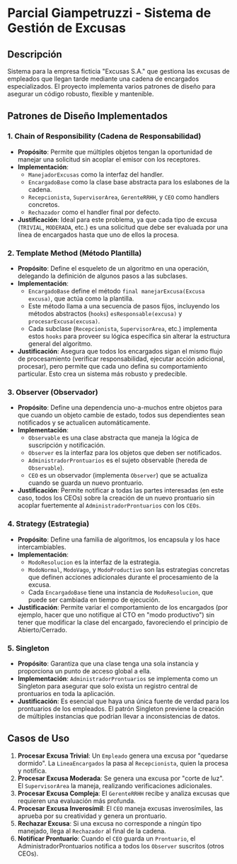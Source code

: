 # Parcial Giampetruzzi - Sistema de Gestión de Excusas

## Descripción
Sistema para la empresa ficticia "Excusas S.A." que gestiona las excusas de empleados que llegan tarde mediante una cadena de encargados especializados. El proyecto implementa varios patrones de diseño para asegurar un código robusto, flexible y mantenible.

## Patrones de Diseño Implementados

### 1. Chain of Responsibility (Cadena de Responsabilidad)
- **Propósito**: Permite que múltiples objetos tengan la oportunidad de manejar una solicitud sin acoplar el emisor con los receptores.
- **Implementación**:
  - `ManejadorExcusas` como la interfaz del handler.
  - `EncargadoBase` como la clase base abstracta para los eslabones de la cadena.
  - `Recepcionista`, `SupervisorArea`, `GerenteRRHH`, y `CEO` como handlers concretos.
  - `Rechazador` como el handler final por defecto.
- **Justificación**: Ideal para este problema, ya que cada tipo de excusa (`TRIVIAL`, `MODERADA`, etc.) es una solicitud que debe ser evaluada por una línea de encargados hasta que uno de ellos la procesa.

### 2. Template Method (Método Plantilla)
- **Propósito**: Define el esqueleto de un algoritmo en una operación, delegando la definición de algunos pasos a las subclases.
- **Implementación**:
  - `EncargadoBase` define el método `final manejarExcusa(Excusa excusa)`, que actúa como la plantilla.
  - Este método llama a una secuencia de pasos fijos, incluyendo los métodos abstractos (`hooks`) `esResponsable(excusa)` y `procesarExcusa(excusa)`.
  - Cada subclase (`Recepcionista`, `SupervisorArea`, etc.) implementa estos `hooks` para proveer su lógica específica sin alterar la estructura general del algoritmo.
- **Justificación**: Asegura que todos los encargados sigan el mismo flujo de procesamiento (verificar responsabilidad, ejecutar acción adicional, procesar), pero permite que cada uno defina su comportamiento particular. Esto crea un sistema más robusto y predecible.

### 3. Observer (Observador)
- **Propósito**: Define una dependencia uno-a-muchos entre objetos para que cuando un objeto cambie de estado, todos sus dependientes sean notificados y se actualicen automáticamente.
- **Implementación**:
  - `Observable` es una clase abstracta que maneja la lógica de suscripción y notificación.
  - `Observer` es la interfaz para los objetos que deben ser notificados.
  - `AdministradorProntuarios` es el sujeto observable (hereda de `Observable`).
  - `CEO` es un observador (implementa `Observer`) que se actualiza cuando se guarda un nuevo prontuario.
- **Justificación**: Permite notificar a todas las partes interesadas (en este caso, todos los CEOs) sobre la creación de un nuevo prontuario sin acoplar fuertemente al `AdministradorProntuarios` con los `CEOs`.

### 4. Strategy (Estrategia)
- **Propósito**: Define una familia de algoritmos, los encapsula y los hace intercambiables.
- **Implementación**:
  - `ModoResolucion` es la interfaz de la estrategia.
  - `ModoNormal`, `ModoVago`, y `ModoProductivo` son las estrategias concretas que definen acciones adicionales durante el procesamiento de la excusa.
  - Cada `EncargadoBase` tiene una instancia de `ModoResolucion`, que puede ser cambiada en tiempo de ejecución.
- **Justificación**: Permite variar el comportamiento de los encargados (por ejemplo, hacer que uno notifique al CTO en "modo productivo") sin tener que modificar la clase del encargado, favoreciendo el principio de Abierto/Cerrado.

### 5. Singleton
- **Propósito**: Garantiza que una clase tenga una sola instancia y proporciona un punto de acceso global a ella.
- **Implementación**: `AdministradorProntuarios` se implementa como un Singleton para asegurar que solo exista un registro central de prontuarios en toda la aplicación.
- **Justificación**: Es esencial que haya una única fuente de verdad para los prontuarios de los empleados. El patrón Singleton previene la creación de múltiples instancias que podrían llevar a inconsistencias de datos.

## Casos de Uso

1.  **Procesar Excusa Trivial**: Un `Empleado` genera una excusa por "quedarse dormido". La `LineaEncargados` la pasa al `Recepcionista`, quien la procesa y notifica.
2.  **Procesar Excusa Moderada**: Se genera una excusa por "corte de luz". El `SupervisorArea` la maneja, realizando verificaciones adicionales.
3.  **Procesar Excusa Compleja**: El `GerenteRRHH` recibe y analiza excusas que requieren una evaluación más profunda.
4.  **Procesar Excusa Inverosímil**: El `CEO` maneja excusas inverosímiles, las aprueba por su creatividad y genera un prontuario.
5.  **Rechazar Excusa**: Si una excusa no corresponde a ningún tipo manejado, llega al `Rechazador` al final de la cadena.
6.  **Notificar Prontuario**: Cuando el `CEO` guarda un `Prontuario`, el AdministradorProntuarios notifica a todos los `Observer` suscritos (otros CEOs).

